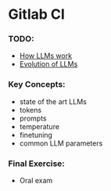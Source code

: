 # Gitlab CI

### TODO:
- [How LLMs work](https://medium.com/data-science-at-microsoft/how-large-language-models-work-91c362f5b78f)
- [Evolution of LLMs](https://medium.com/@simon_attard/the-evolution-of-llms-over-the-last-12-months-188a04edb3ac)

### Key Concepts:
- state of the art LLMs
- tokens
- prompts
- temperature
- finetuning
- common LLM parameters

### Final Exercise:
- Oral exam